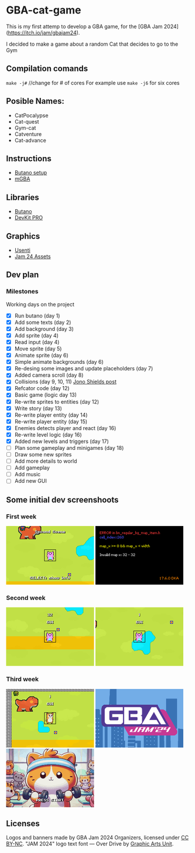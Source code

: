 # GBA-cat-game
This is my first attemp to develop a GBA game, for the [GBA Jam 2024] (https://itch.io/jam/gbajam24).

I decided to make a game about a random Cat that decides to go to the Gym

## Compilation comands
  `make -j#`  //change for # of cores
  For example use `make -j6` for six cores

## Posible Names:
  - CatPocalypse
  - Cat-quest
  - Gym-cat
  - Catventure
  - Cat-advance

## Instructions
  - [Butano setup](https://gvaliente.github.io/butano/getting_started.html)
  - [mGBA](https://mgba.io/)

## Libraries
  - [Butano](https://github.com/GValiente/butano)
  - [DevKit PRO](https://devkitpro.org/)

## Graphics
  - [Usenti](https://www.coranac.com/projects/usenti/)
  - [Jam 24 Assets](https://github.com/gbadev-org/gbajam24-assets)

## Dev plan
### Milestones
Working days on the project
- [x] Run butano (day 1)
- [x] Add some texts (day 2)
- [x] Add background (day 3)
- [x] Add sprite (day 4)
- [x] Read input (day 4)
- [x] Move sprite (day 5)
- [x] Animate sprite (day 6)
- [x] Simple animate backgrounds (day 6)
- [x] Re-desing some images and update placeholders (day 7)
- [x] Added camera scroll (day 8)
- [x] Collisions (day 9, 10, 11) [Jono Shields post](https://jonoshields.com/post/day-13)
- [x] Refcator code (day 12)
- [x] Basic game (logic day 13)
- [x] Re-write sprites to entities (day 12)
- [x] Write story (day 13)
- [x] Re-write player entity (day 14)
- [x] Re-write player entity (day 15)
- [x] Enemies detects player and react (day 16)
- [x] Re-write level logic (day 16)
- [x] Added new levels and triggers (day 17)
- [ ] Plan some gameplay and minigames (day 18)
- [ ] Draw some new sprites
- [ ] Add more details to world
- [ ] Add gameplay
- [ ] Add music
- [ ] Add new GUI

## Some initial dev screenshoots
### First week
![First sprites and world](/images/GBA-cat-game-1.png)
![Boundaries errors](/images/GBA-cat-game-0.png)
### Second week
![Collisions works](/images/GBA-cat-game-3.png)
![Collisions works](/images/GBA-cat-game-4.png)
### Third week
![Rework sprite works](/images/GBA-cat-game-5.png)
![Rework logos works](/images/GBA-cat-game-6.png)
![Rework intro works](/images/GBA-cat-game-7.png)

## Licenses
Logos and banners made by GBA Jam 2024 Organizers, licensed under [CC BY-NC](https://creativecommons.org/licenses/by-nc/4.0/).
"JAM 2024" logo text font — Over Drive by [Graphic Arts Unit](https://www.graphicartsunit.com/gaupra/index.html).